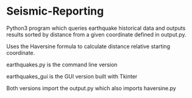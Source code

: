 # Seismic-Reporting

Python3 program which queries earthquake historical data and outputs results
sorted by distance from a given coordinate defined in output.py.

Uses the Haversine formula to calculate distance relative starting coordinate.

earthquakes.py is the command line version

earthquakes_gui is the GUI version built with Tkinter

Both versions import the output.py which also imports haversine.py
